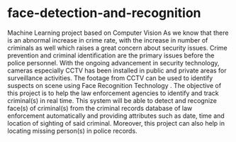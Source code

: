 # face-detection-and-recognition
Machine Learning project based on Computer Vision
As we know that there is an abnormal increase in crime rate, with the increase in number of criminals as well which raises a great concern about security issues. 
Crime prevention and criminal identification are the primary issues before the police personnel. 
With the ongoing advancement in security technology, cameras especially CCTV has been installed in public and private areas for surveillance activities. 
The footage from CCTV can be used to identify suspects on scene using Face Recognition Technology
. 
The objective of this project is to help the law enforcement agencies to identify and track criminal(s) in real time. 
This system will be able to detect and recognize face(s) of criminal(s) from the criminal records database of law enforcement automatically and providing attributes such as date, time and location of sighting of said criminal. 
Moreover, this project can also help in locating missing person(s) in police records.
